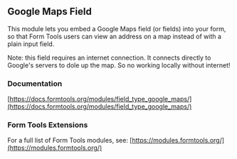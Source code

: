 ## Google Maps Field

This module lets you embed a Google Maps field (or fields) into your form, so that Form Tools users can view an 
address on a map instead of with a plain input field.

Note: this field requires an internet connection. It connects directly to Google's servers to dole up the map. 
So no working locally without internet!

### Documentation

[https://docs.formtools.org/modules/field_type_google_maps/](https://docs.formtools.org/modules/field_type_google_maps/)

### Form Tools Extensions

For a full list of Form Tools modules, see: 
[https://modules.formtools.org/](https://modules.formtools.org/)
